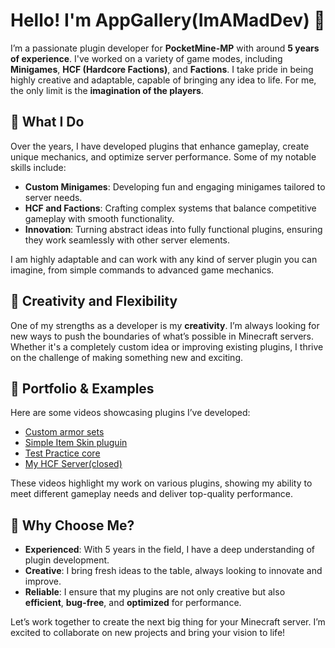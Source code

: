 # Hello! I'm AppGallery(ImAMadDev) 👋

I’m a passionate plugin developer for **PocketMine-MP** with around **5 years of experience**. I've worked on a variety of game modes, including **Minigames**, **HCF (Hardcore Factions)**, and **Factions**. I take pride in being highly creative and adaptable, capable of bringing any idea to life. For me, the only limit is the **imagination of the players**.

## 🔧 What I Do
Over the years, I have developed plugins that enhance gameplay, create unique mechanics, and optimize server performance. Some of my notable skills include:
- **Custom Minigames**: Developing fun and engaging minigames tailored to server needs.
- **HCF and Factions**: Crafting complex systems that balance competitive gameplay with smooth functionality.
- **Innovation**: Turning abstract ideas into fully functional plugins, ensuring they work seamlessly with other server elements.

I am highly adaptable and can work with any kind of server plugin you can imagine, from simple commands to advanced game mechanics.

## 🎨 Creativity and Flexibility
One of my strengths as a developer is my **creativity**. I’m always looking for new ways to push the boundaries of what’s possible in Minecraft servers. Whether it's a completely custom idea or improving existing plugins, I thrive on the challenge of making something new and exciting.

## 🎥 Portfolio & Examples
Here are some videos showcasing plugins I’ve developed:

- [Custom armor sets](https://youtu.be/B_DSxBp0SyY?si=DfQyEvAY4o71wN8l)
- [Simple Item Skin pluguin](https://youtu.be/cHcXqMG6M20)
- [Test Practice core](https://youtu.be/zYz2zKgtbPc)
- [My HCF Server(closed)](https://youtu.be/BjKWAVXSJoE?si=-4kprhMIkOz1jHmn)

These videos highlight my work on various plugins, showing my ability to meet different gameplay needs and deliver top-quality performance.

## 🤝 Why Choose Me?
- **Experienced**: With 5 years in the field, I have a deep understanding of plugin development.
- **Creative**: I bring fresh ideas to the table, always looking to innovate and improve.
- **Reliable**: I ensure that my plugins are not only creative but also **efficient**, **bug-free**, and **optimized** for performance.

Let’s work together to create the next big thing for your Minecraft server. I’m excited to collaborate on new projects and bring your vision to life!
